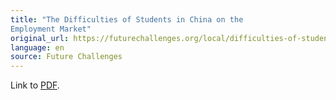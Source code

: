 ```yaml
---
title: "The Difficulties of Students in China on the
Employment Market"
original_url: https://futurechallenges.org/local/difficulties-of-students-in-china-in-the-labour-market/
language: en
source: Future Challenges
---
```


Link to [PDF](/img/writings/FutureChallenges+Reader+Work+in+the+Developing+World.pdf).
